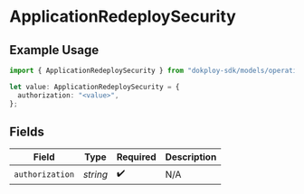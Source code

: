 # ApplicationRedeploySecurity

## Example Usage

```typescript
import { ApplicationRedeploySecurity } from "dokploy-sdk/models/operations";

let value: ApplicationRedeploySecurity = {
  authorization: "<value>",
};
```

## Fields

| Field              | Type               | Required           | Description        |
| ------------------ | ------------------ | ------------------ | ------------------ |
| `authorization`    | *string*           | :heavy_check_mark: | N/A                |